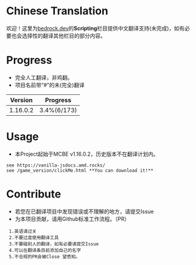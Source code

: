 # Chinese Translation
欢迎！这里为[bedrock.dev](https://bedrock.dev/)的**Scripting**栏目提供中文翻译支持(未完成)，如有必要也会选择性的翻译其他栏目的部分内容。

# Progress
 - 完全人工翻译，非鸡翻。
 - 项目名前带“#”的未(完全)翻译
 
 Version | Progress
 -|-
 1.16.0.2 | 3.4%(6/173)

# Usage
 - 本Project起始于MCBE v1.16.0.2，历史版本不在翻译计划内。
 ```
 see https://vanilla-jsdocs.amd.rocks/
 see /game_version/clickMe.html **You can download it!**
 ```

# Contribute
 - 若您在已翻译项目中发现错误或不理解的地方，请提交Issue
 - 为本项目贡献，请用Github标准工作流程。（PR）
```
 1.英语请过关
 2.不要过度使用翻译工具
 3.不要碰别人的翻译，如有必要请提交Issue
 4.可以在翻译条目前添加自己的名字
 5.不合规的PR会被Close 望悉知。
```
